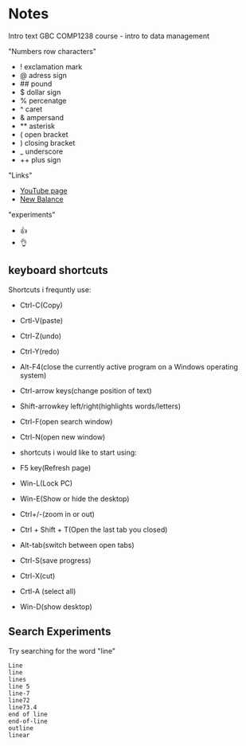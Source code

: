 # Notes 
Intro text 
GBC COMP1238 course - intro to data management 


"Numbers row characters" 
- ! exclamation mark 
- @ adress sign
- #\# pound 
- $ dollar sign
- % percenatge 
- ^ caret
- & ampersand
- \*\* asterisk 
- ( open bracket
- ) closing bracket 
- _ underscore
- \+\+ plus sign

"Links"
- [YouTube page](https://www.youtube.com/)
- [New Balance](https://www.newbalance.ca/)


"experiments" 
+ :+1:
+ :ok_hand:


## keyboard shortcuts
Shortcuts i frequntly use:
- Ctrl-C(Copy)
- Crtl-V(paste)
- Ctrl-Z(undo)
- Ctrl-Y(redo)
- Alt-F4(close the currently active program on a Windows operating system)
- Ctrl-arrow keys(change position of text)
- Shift-arrowkey left/right(highlights words/letters)
- Ctrl-F(open search window)
- Ctrl-N(open new window)
  

- shortcuts i would like to start using:
- F5 key(Refresh page)
- Win-L(Lock PC)
- Win-E(Show or hide the desktop)
- Ctrl+/-(zoom in or out)
- Ctrl + Shift + T(Open the last tab you closed)
- Alt-tab(switch between open tabs)
- Ctrl-S(save progress)
- Ctrl-X(cut)
- Crtl-A (select all)
- Win-D(show desktop)

## Search Experiments
Try searching for the word "line"

```
Line
line
lines
line 5
line-7
line72
line73.4
end of line
end-of-line
outline
linear
```
  
